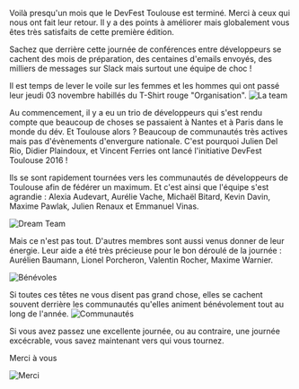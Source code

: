 Voilà presqu'un mois que le DevFest Toulouse est terminé. Merci à ceux qui nous ont fait leur retour. Il y a des points à améliorer mais globalement vous êtes très satisfaits de cette première édition. 

Sachez que derrière cette journée de conférences entre développeurs se cachent des mois de préparation, des centaines d'emails envoyés, des milliers de messages sur Slack mais surtout une équipe de choc !

Il est temps de lever le voile sur les femmes et les hommes qui ont passé leur jeudi 03 novembre habillés du T-Shirt rouge "Organisation".
![La team](https://lh3.googleusercontent.com/xEL5n_AcwMgJssApTA0Zuzznmhc8hMhSo_S-J9tmvR7MkHEh5viQxmROx7PlMAxoN9XIGOx-95-s2FjcdlZDY-TzCmjS7foVa_NAuY7bnoKm4fjm1uctPGqmmNgGoAhYOkydrDBLQXfILUprvVu2vBnW25hauckheXpQ-oRK-nEy_funsz_QuEhgXHfmzNglddUYwr5xIJAKxQlSTZfyH0q5FIqYn68df3Wf06BzS3jVjGUzH2rodUNQiyRnZjW1tp4n4xnYLOfU4ncnHqU1fjK0Q34JmTiSF-pyMTl0EUwAAhk4cjHGRwTlqTDfZnt18-vOCVlkrN1h3ulbGVAY1w9bbdH8lZG68rEDZSs7I7Q1JCzSVwxXuyvwm7NmyI2C5RS3yuz3hqAHIsy-2HciDegUKNAzq258rrEw2vl1GDg9xdAmjX5nj0kQFZuA1KEaev8MiBb0j-C4JKGIF-f7_s_5dGAhSbBUEU0RUVQnqrQ3kcmoQfvIhvPIpDeKpTjyQSGHmBB8Bavum0vUUDOqcBX30KOLSwJcvbjyJBSsQ_6TP6gTXbAnhyk7GlnBGGAC0owEqCXMNxRgmNBsnwPvuGXjcNcsYP6coNXBm0W1aDdCiAl5uw=w636-h953-no)

Au commencement, il y a eu un trio de développeurs qui s'est rendu compte que beaucoup de choses se passaient à Nantes et à Paris dans le monde du dév. Et Toulouse alors ? Beaucoup de communautés très actives mais pas d'évènements d'envergure nationale. C'est pourquoi Julien Del Rio, Didier Plaindoux, et Vincent Ferries ont lancé l'initiative DevFest Toulouse 2016 ! 

Ils se sont rapidement tournées vers les communautés de développeurs de Toulouse afin de fédérer un maximum. Et c'est ainsi que l'équipe s'est agrandie : Alexia Audevart, Aurélie Vache, Michaël Bitard, Kevin Davin, Maxime Pawlak, Julien Renaux et Emmanuel Vinas.

![Dream Team](https://lh3.googleusercontent.com/cvxskWqPcrOpnVopE4E-G-r9-s089d_SOcyJS9zZe8jqM87DPMHFTFtcZtLi83nZsqHIsNBxQXGNMqAN_dVUOTlKxJBFfaO-g19W5D6Mm5mN78kq8mmVT4ASfcHGyOxNXzp9GAa9aSABvUe_LIOScYpLui6oBv9-LwO0YPqMw34q9W-mKENM1-jJk4LJFbCV3xEod0p8SdNlpgrDBuX2UIvtq8d0d-UNuct5OU99UTPk1-XvSOSpz_eHicZVKwnb52RHsJkqjlZLWnWt92nUdAtzcwVniPbvE-xbASBncbfRNwW-re5g7OT9jqDw4BNWI0VPKFdp1avyi9SGrtEJ4X1YvNnEj8H_9E3WTwcgJLcuHaToER6sqIXM2g4Z5bCrZQPTwxa0LIIFU-NNeHSIaqXSUhmhsScuHOoROV44ki0w5yXRyqnprwyzPiJtrcpwImnVivYueDg3R-cjqybxSni4VHZRFOBiAS9iNO2aFoomTydUku00Y0M3JmDPDn0UMJEuzRXB2qlqAwB8HBmudhPCJFu7NJD7XC9Es70giqp1umWCjTfPXmRAXuRNhR5-1XfqXnma9CXGcMtZk7b4_FhS7sbY2Uwzus93A6mRdII3ojSU=w1252-h703-no)

Mais ce n'est pas tout. D'autres membres sont aussi venus donner de leur énergie. Leur aide a été très précieuse pour le bon déroulé de la journée : Aurélien Baumann, Lionel Porcheron, Valentin Rocher, Maxime Warnier.

![Bénévoles](https://lh3.googleusercontent.com/KQoRigDCudrJ8U8PyhAHB-5h4OoFpq-us0beiHusXKOI_5z7vXgmS2ZxmEGwHQekzBX9dpMwZ8fPzdKNDKyMs3KGKxCzbNDbJiMmr5nRFVwn9IAc54kzjaHLRAUIx8T4qLrjA4QETyxNBn0aGHxknL4JVKBdtSwrfTLRca1exubRFdbrgoXxbeaOQ8cSJL5rHKsutiJlC0OYnA72rex7Er9sCeoWJPgHU6_gQ4y-ClC9lHxI7vjLhxLiPousP3ozU-vUrsK7Gbpb8m8AnguPGT0J70U1ODmDg4yNbvzjvB6zOUJ2olMMog9EgmvTwA0YZ-wvkfvoPequhiBUQSrKn1Ye5U32bkROQtqyoj8BW4XWBOOJdPm-eB07pv_mmsmQH2K7qrP6CGnZ2pI55Xc6gxtd33OA05YX4r6uIAnhiLC6MODsNdmAP-B5WxqvsPefi-4So6-SsRlNdXwgA4xxZyspGRaLyYaSdT4PHB9MyT1aBqzQS3eVxVWXcPQ9pMNXpY8ubIASm91aisd6PTWSINeQVF3T6diiWHh2-zlF2wQKJoBqubGbV26cZkFKzheyQ1QDCrPsRVXAXjG3BX2J-G-XkgBp2WjKR13U9GTaXv-jL_JA=w1149-h299-no)


Si toutes ces têtes ne vous disent pas grand chose, elles se cachent souvent derrière les communautés qu'elles animent bénévolement tout au long de l'année. 
![Communautés](https://lh3.googleusercontent.com/IILtfPFLB9giQmwHOrmB7D4yJPUiQksex2PzdHDlljMR161uyqdTJF_lNhobuMqwWZnNBo7LwXVpC6Sy8dR4MQVob326nMFJd7tnk1RR6_vhEltmFlEylrv1UE4ktuWFUSQBN79VQ4Fv9e4LClTJnJUbNZ--jDnroCOLBUPU6YBanOqIndOqNBT1Gs7rOv1p0IS1F19VvFmvuwZ6ZQFUqQAaAB4rtjDF5vCRPBwE3foNuqv2qQQL2wyqIWVR6xVdbdlp1znEaZ4PQ7NNuicI6YdRx7VamY2w8emEeIJr44fqQo5jdbb7C5ytGYIBxqwKouN5N_wBeDvZwLLg9LQZOfJiykS66zlFlXHefSTDTLCv0axLLOOl6ri7PfXXglFT1kuaf9-UP69-a-4BEl5HYrRUh9lFXqY0BX0T8MmVF94SwA1OgfmqpBxp4UA56RbVY93jym8S8TR3lIMwWjM0yJQeYuJ5UtDbjR_UM9AzUFx-2MoA6wlyCUP7lPgqZ9iiDAVzVQCwMOAeTbqydasvyyOb4B9B9R8cw-GVS6u4ZHZHmnjjhdRgvC02HKWxpFJthjajQAEIRlLJKvOYAeLgO6AtGm5RH2-h0Ho7l_2GPqogYZIE=w614-h346-no)


Si vous avez passez une excellente journée, ou au contraire, une journée excécrable, vous savez maintenant vers qui vous tournez.

Merci à vous 

![Merci](https://lh3.googleusercontent.com/LoYG8IhDwV7RPnXBnUhpv-Ad3o1bkvVS0Ve_oTzjEG9bQQF9PbsltV25i96M9n0n_4Pst_A7KtYrMereGfr1rl02B8--1yGqvIUxbqdb-SZEeQrwA8UTR87SEHkorYjrwF0XrCYSeWzB6Fn_dzq55wfOIMqHOJg004-6U8NBzoyizPfpzaVPBsbpSTOodp-VETnfmB-pyVnBofmvbRwAOhw20Aisg7caq9V86wJT39NFe4U5YB5PgPhAKE78wmzvfn5p3QBvP1GhzERSFrD6uUHX5JQ3s112m2QhS6FjHUP6ENNDBrUDs17ujgGL91ib70FT6ceffu1oDMVwzIpc5-qTFIajQwEW6BmVMvzHkPef_8p8hqMSnD9QAaJoGE-pWsphvSEMRH0U7Q0-CANaHUtUxg_O04J3jy13IINcSMHDBF6xOE8MVXevTu-QKTeLkcvH02vX_f0srkFmDjvAJ_PtQti_4IyAjQ0GuKMY2KJMOoAau1NqZ386EJAQlQpwB5Tc5BuEqakMsaA2or6Z-fF6GbOGgP7HRzQzqnNRr7laPnuiR2U6wXCNVpPbAr8RcjheGO0PAUvc3fV_JbnOh9M1f_YI6BIpaYa3gJWXclw3-uMgig=w1024-h768-no)

